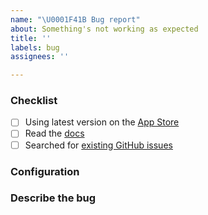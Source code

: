 ```yaml
---
name: "\U0001F41B Bug report"
about: Something's not working as expected
title: ''
labels: bug
assignees: ''

---
```

<!-- For support, questions and ideas, please use our [Discussions](http://github.com/blinksh/blink/discussions). If you are ready to submit an issue, please make sure you followed the checklist and check the appropriate boxes by putting an x in the [ ]: [x] -->

### Checklist

- [ ] Using latest version on the [App Store](http://itunes.apple.com/app/id1156707581)
- [ ] Read the [docs](http://blink.sh/docs/)
- [ ] Searched for [existing GitHub issues](https://github.com/blinksh/blink/issues)

### Configuration

<!-- Blink version, iOS version and any other configuration that's relevant to the issue -->

### Describe the bug

<!-- Describe what's happening, expected behavior, steps if possible to replicate the issue and any other relevant information. -->

<!-- Expected behavior -->

<!-- Screenshots -->

<!-- 
If you need to append a long piece of text resulting the output of a command please copy and paste the following snippet and fill it.

<details>
  <pre>ADD HERE YOUR LONG PIECE OF OUTPUT</pre>
</details>
-->

